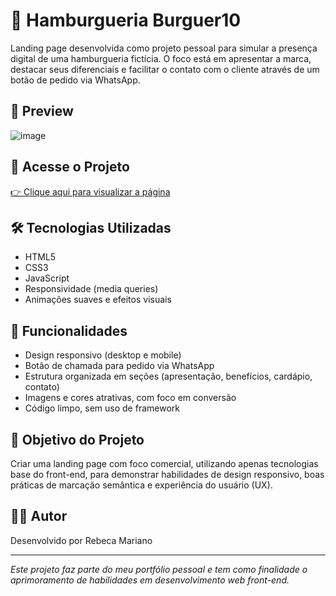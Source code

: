 # 🍔 Hamburgueria Burguer10

Landing page desenvolvida como projeto pessoal para simular a presença digital de uma hamburgueria fictícia. O foco está em apresentar a marca, destacar seus diferenciais e facilitar o contato com o cliente através de um botão de pedido via WhatsApp.

## 📸 Preview

![image](https://github.com/user-attachments/assets/a27d4ef3-02a6-49d7-85ba-280229b28747)

## 🔗 Acesse o Projeto

[👉 Clique aqui para visualizar a página](https://rebecamarianosanto.github.io/hamburgueria-burguer10/)

## 🛠️ Tecnologias Utilizadas

- HTML5  
- CSS3  
- JavaScript 
- Responsividade (media queries)  
- Animações suaves e efeitos visuais

## 📱 Funcionalidades

- Design responsivo (desktop e mobile)  
- Botão de chamada para pedido via WhatsApp  
- Estrutura organizada em seções (apresentação, benefícios, cardápio, contato)  
- Imagens e cores atrativas, com foco em conversão  
- Código limpo, sem uso de framework

## 🎯 Objetivo do Projeto

Criar uma landing page com foco comercial, utilizando apenas tecnologias base do front-end, para demonstrar habilidades de design responsivo, boas práticas de marcação semântica e experiência do usuário (UX).

## 👨‍💻 Autor

Desenvolvido por Rebeca Mariano  

---

*Este projeto faz parte do meu portfólio pessoal e tem como finalidade o aprimoramento de habilidades em desenvolvimento web front-end.*


